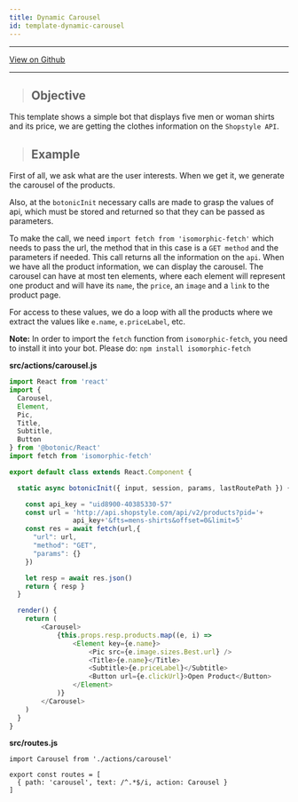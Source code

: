 ```yaml
---
title: Dynamic Carousel
id: template-dynamic-carousel
---
```


---

[<u>View on Github</u>](https://github.com/hubtype/botonic/tree/master/packages/botonic-cli/templates/dynamic-carousel)

---

>## Objective

This template shows a simple bot that displays five men or woman shirts and its price, we are getting the clothes information on the `Shopstyle API`.

>## Example 
First of all, we ask what are the user interests. When we get it, we generate the carousel of the products.

Also, at the `botonicInit` necessary calls are made to grasp the values of api, which must be stored and returned so that they can be passed as parameters. 

To make the call, we need `import fetch from 'isomorphic-fetch'` which needs to pass the url, the method that in this case is a `GET method` and the parameters if needed. This call returns all the information on the `api`.
When we have all the product information, we can display the carousel.
The carousel can have at most ten elements, where each element will represent one product and will have its `name`, the `price`, an `image` and a `link` to the product page.

For access to these values, we do a loop with all the products where we extract the values like `e.name`, `e.priceLabel`, etc.


**Note:** In order to import the `fetch` function from `isomorphic-fetch`, you need to install it into your bot. Please do: `npm install isomorphic-fetch`

**src/actions/carousel.js**

```javascript
import React from 'react'
import { 
  Carousel,
  Element,
  Pic,
  Title,
  Subtitle,
  Button
} from '@botonic/React'
import fetch from 'isomorphic-fetch'

export default class extends React.Component {

  static async botonicInit({ input, session, params, lastRoutePath }) {

    const api_key = "uid8900-40385330-57"
    const url = 'http://api.shopstyle.com/api/v2/products?pid='+
    			api_key+'&fts=mens-shirts&offset=0&limit=5'
    const res = await fetch(url,{
      "url": url,
      "method": "GET",
      "params": {}
    })

    let resp = await res.json()
    return { resp }
  }

  render() {
    return (
        <Carousel>
            {this.props.resp.products.map((e, i) => 
                <Element key={e.name}>
                    <Pic src={e.image.sizes.Best.url} />
                    <Title>{e.name}</Title>
                    <Subtitle>{e.priceLabel}</Subtitle>
                    <Button url={e.clickUrl}>Open Product</Button>
                </Element>
            )}
        </Carousel>
    )
  }
}
```

**src/routes.js**

```
import Carousel from './actions/carousel'

export const routes = [
  { path: 'carousel', text: /^.*$/i, action: Carousel }
]

```

